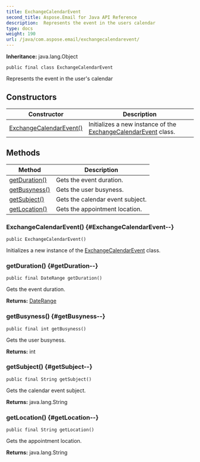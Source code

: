 ```yaml
---
title: ExchangeCalendarEvent
second_title: Aspose.Email for Java API Reference
description:  Represents the event in the users calendar
type: docs
weight: 190
url: /java/com.aspose.email/exchangecalendarevent/
---
```

**Inheritance:**
java.lang.Object
```
public final class ExchangeCalendarEvent
```

Represents the event in the user's calendar
## Constructors

| Constructor | Description |
| --- | --- |
| [ExchangeCalendarEvent()](#ExchangeCalendarEvent--) | Initializes a new instance of the [ExchangeCalendarEvent](../../com.aspose.email/exchangecalendarevent) class. |
## Methods

| Method | Description |
| --- | --- |
| [getDuration()](#getDuration--) | Gets the event duration. |
| [getBusyness()](#getBusyness--) | Gets the user busyness. |
| [getSubject()](#getSubject--) | Gets the calendar event subject. |
| [getLocation()](#getLocation--) | Gets the appointment location. |
### ExchangeCalendarEvent() {#ExchangeCalendarEvent--}
```
public ExchangeCalendarEvent()
```


Initializes a new instance of the [ExchangeCalendarEvent](../../com.aspose.email/exchangecalendarevent) class.

### getDuration() {#getDuration--}
```
public final DateRange getDuration()
```


Gets the event duration.

**Returns:**
[DateRange](../../com.aspose.email/daterange)
### getBusyness() {#getBusyness--}
```
public final int getBusyness()
```


Gets the user busyness.

**Returns:**
int
### getSubject() {#getSubject--}
```
public final String getSubject()
```


Gets the calendar event subject.

**Returns:**
java.lang.String
### getLocation() {#getLocation--}
```
public final String getLocation()
```


Gets the appointment location.

**Returns:**
java.lang.String
